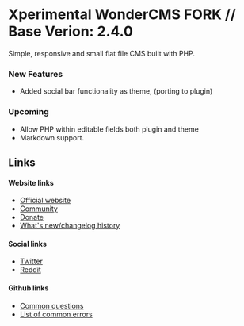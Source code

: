 # Xperimental WonderCMS FORK // Base Verion: 2.4.0
Simple, responsive and small flat file CMS built with PHP.

### New Features
- Added social bar functionality as theme, (porting to plugin)

### Upcoming
- Allow PHP within editable fields both plugin and theme
- Markdown support.



## Links
#### Website links
- [Official website](https://wondercms.com)
- [Community](https://wondercms.com/forum)
- [Donate](https://wondercms.com/donate)
- [What's new/changelog history](https://wondercms.com/whatsnew)

#### Social links
- [Twitter](https://twitter.com/wondercms)
- [Reddit](https://reddit.com/r/WonderCMS)

#### Github links
- [Common questions](https://github.com/robiso/wondercms/wiki#common-questions--help)
- [List of common errors](https://github.com/robiso/wondercms/wiki/List-of-common-errors#troubleshooting-common-errors)
